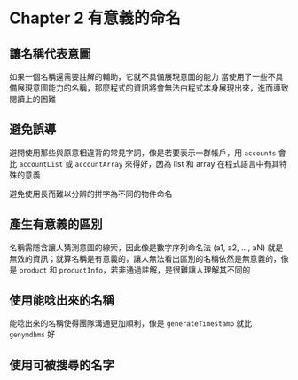 # Chapter 2 有意義的命名

## 讓名稱代表意圖

如果一個名稱還需要註解的輔助，它就不具備展現意圖的能力
當使用了一些不具備展現意圖能力的名稱，那麼程式的資訊將會無法由程式本身展現出來，進而導致閱讀上的困難

## 避免誤導

避開使用那些與原意相違背的常見字詞，像是若要表示一群帳戶，用 `accounts` 會比 `accountList` 或 `accountArray` 來得好，因為 list 和 array 在程式語言中有其特殊的意義

避免使用長而難以分辨的拼字為不同的物件命名

## 產生有意義的區別

名稱需隱含讓人猜測意圖的線索，因此像是數字序列命名法 (a1, a2, ..., aN) 就是無效的資訊；就算名稱是有意義的，讓人無法看出區別的名稱依然是無意義的，像是 `product` 和 `productInfo`，若非通過註解，是很難讓人理解其不同的

## 使用能唸出來的名稱

能唸出來的名稱使得團隊溝通更加順利，像是 `generateTimestamp` 就比 `genymdhms` 好

## 使用可被搜尋的名字


